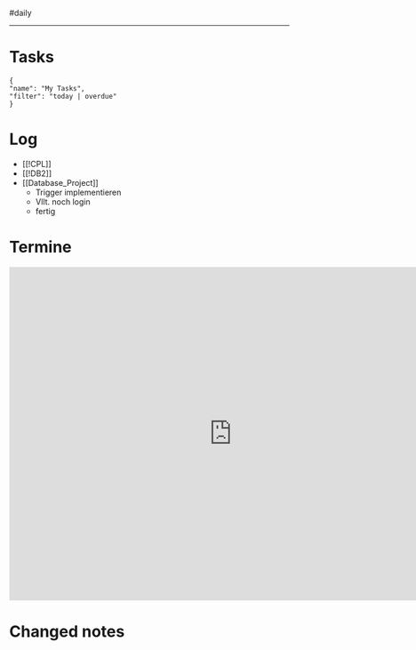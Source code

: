 #daily

---
# Tasks

```todoist
{
"name": "My Tasks",
"filter": "today | overdue"
}
```

# Log 
- [[!CPL]]
- [[!DB2]]
- [[Database_Project]]
	- Trigger implementieren
	- Vllt. noch login 
	- fertig 

# Termine
<iframe src="https://pim.etesync.com/pim/events" style="border: 0" width="800" height="600" frameborder="0" scrolling="no"></iframe>

# Changed notes
